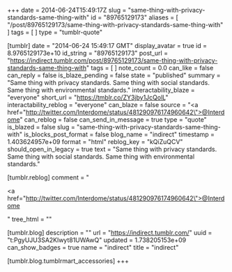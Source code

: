 +++
date = 2014-06-24T15:49:17Z
slug = "same-thing-with-privacy-standards-same-thing-with"
id = "89765129173"
aliases = [ "/post/89765129173/same-thing-with-privacy-standards-same-thing-with" ]
tags = [ ]
type = "tumblr-quote"

[tumblr]
date = "2014-06-24 15:49:17 GMT"
display_avatar = true
id = 8.9765129173e+10
id_string = "89765129173"
post_url = "https://indirect.tumblr.com/post/89765129173/same-thing-with-privacy-standards-same-thing-with"
tags = [ ]
note_count = 0.0
can_like = false
can_reply = false
is_blaze_pending = false
state = "published"
summary = "Same thing with privacy standards. Same thing with social standards. Same thing with environmental standards."
interactability_blaze = "everyone"
short_url = "https://tmblr.co/ZY3jby1JcQolL"
interactability_reblog = "everyone"
can_blaze = false
source = "<a href=\"http://twitter.com/Interdome/status/481290976174960642\">@Interdome</a>"
can_reblog = false
can_send_in_message = true
type = "quote"
is_blazed = false
slug = "same-thing-with-privacy-standards-same-thing-with"
is_blocks_post_format = false
blog_name = "indirect"
timestamp = 1.403624957e+09
format = "html"
reblog_key = "kQiZuQCV"
should_open_in_legacy = true
text = "Same thing with privacy standards. Same thing with social standards. Same thing with environmental standards."

[tumblr.reblog]
comment = "<p><a href=\"http://twitter.com/Interdome/status/481290976174960642\">@Interdome</a></p>"
tree_html = ""

[tumblr.blog]
description = ""
url = "https://indirect.tumblr.com/"
uuid = "t:PgyUJU3SA2Klwyt81UWAwQ"
updated = 1.738205153e+09
can_show_badges = true
name = "indirect"
title = "indirect"

[tumblr.blog.tumblrmart_accessories]
+++
